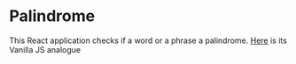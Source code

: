 # Palindrome

This React application checks if a word or a phrase a palindrome. [Here](https://github.com/Olezha83/vanillaJS-palindrome) is its Vanilla JS analogue
